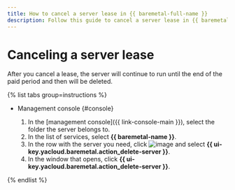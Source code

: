 ```yaml
---
title: How to cancel a server lease in {{ baremetal-full-name }}
description: Follow this guide to cancel a server lease in {{ baremetal-full-name }}.
---
```


# Canceling a server lease

After you cancel a lease, the server will continue to run until the end of the paid period and then will be deleted.

{% list tabs group=instructions %}

- Management console {#console}

  1. In the [management console]({{ link-console-main }}), select the folder the server belongs to.
  1. In the list of services, select **{{ baremetal-name }}**.
  1. In the row with the server you need, click ![image](../../../_assets/console-icons/ellipsis.svg) and select **{{ ui-key.yacloud.baremetal.action_delete-server }}**.
  1. In the window that opens, click **{{ ui-key.yacloud.baremetal.action_delete-server }}**.

{% endlist %}
